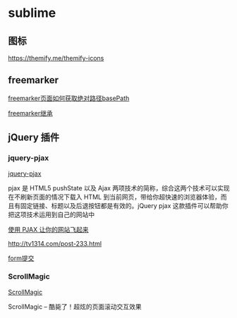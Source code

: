 # sublime

## 图标

https://themify.me/themify-icons

## freemarker

[freemarker页面如何获取绝对路径basePath](https://segmentfault.com/a/1190000002967105)

[freemarker继承](http://badqiu.iteye.com/blog/553583)

## jQuery 插件

### jquery-pjax

[jquery-pjax](https://github.com/defunkt/jquery-pjax)

pjax 是 HTML5 pushState 以及 Ajax 两项技术的简称，综合这两个技术可以实现在不刷新页面的情况下载入 HTML 到当前网页，带给你超快速的浏览器体验，而且有固定链接、标题以及后退按钮都是有效的。jQuery pjax 这款插件可以帮助你把这项技术运用到自己的网站中

[使用 PJAX 让你的网站飞起来](http://yumemor.com/%E4%BD%BF%E7%94%A8PJAX%E8%AE%A9%E4%BD%A0%E7%9A%84%E7%BD%91%E7%AB%99%E9%A3%9E%E8%B5%B7%E6%9D%A5/)

http://tv1314.com/post-233.html

[form提交](http://stackoverflow.com/questions/30766466/submitting-form-with-pjax)


### ScrollMagic

[ScrollMagic](https://github.com/janpaepke/ScrollMagic)

ScrollMagic – 酷毙了！超炫的页面滚动交互效果


